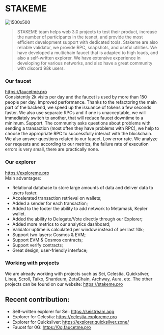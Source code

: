 # STAKEME
![1500x500](https://github.com/user-attachments/assets/631010ae-c92f-439a-8e48-0aba761013ca)

> STAKEME team helps web 3.0 projects to test their product, increase the number of participants in the tesnet, and provide the most efficient development support with dedicated tools. Stakeme are also reliable validator, we provide RPC, snapshots, and useful utilities. We have developed a multichain faucet that is adapted to high loads, and also a self-written explorer. We have extensive experience in developing for various networks, and also have a great community with discord 98k users.

### Our faucet
https://faucetme.pro</br>
Consistently 2k visits per day and the faucet is used by more than 150 people per day.
Improved performance. Thanks to the refactoring the main part of the backend, we speed up the issuance of tokens a few seconds faster. We also use separate RPCs and if one is unacceptable, we will immediately switch to another, that will reduce faucet downtime to a minimum.
Support. The community asks questions about problems with sending a transaction (most often they have problems with RPC), we help to choose the appropriate RPC to successfully interact with the blockchain. We also answer questions related to our faucet.
Low error rate. We analyze our requests and according to our metrics, the failure rate of execution errors is very small, there are practically none.

### Our explorer
https://exploreme.pro</br>
Main advantages:
- Relational database to store large amounts of data and deliver data to users faster.
- Accelerated transaction retrieval on wallets;
- Added a sender for each transaction;
- Added to the footer the ability to add network to Metamask, Kepler wallet.
- Added the ability to Delegate/Vote directly through our Explorer;
- Added more metrics to our analytics dashboard;
- Validator uptime is calculated per window instead of per last 10k;
- Support two layers: Cosmos & EVM;
- Support EVM & Cosmos contracts;
- Support verify contracts;
- Great design, user-friendly interface;

### Working with projects
We are already working with projects such as Sei, Celestia, Quicksilver, Linea, Scroll, Taiko, Shardeum, ZetaChain, Archway, Aura, etc.
The other projects can be found on our website: https://stakeme.pro

## Recent contribution:
- Self-written explorer for Sei: https://seistream.app
- Explorer for Celestia: https://celestia.exploreme.pro
- Explorer for Quicksilver: https://explorer.quicksilver.zone/
- Faucet for 0G: https://0g.faucetme.pro
